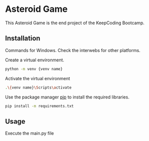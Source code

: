 # Asteroid Game

This Asteroid Game is the end project of the KeepCoding Bootcamp.


## Installation
Commands for Windows. Check the interwebs for other platforms.

Create a virtual environment.

```bash
python -m venv {venv name}
```

Activate the virtual environment

```bash
.\{venv name}\Scripts\activate
```

Use the package manager [pip](https://pip.pypa.io/en/stable/) to install the required libraries.

```bash
pip install -m requirements.txt
```

## Usage

Execute the main.py file
